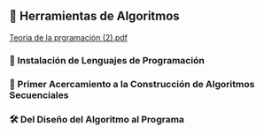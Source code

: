 ## 🔧 Herramientas de Algoritmos
[Teoria de la prgramación (2).pdf](https://github.com/user-attachments/files/23200372/Teoria.de.la.prgramacion.2.pdf)


### 💾 Instalación de Lenguajes de Programación

### 🧠 Primer Acercamiento a la Construcción de Algoritmos Secuenciales

### 🛠️ Del Diseño del Algoritmo al Programa


